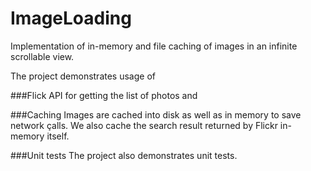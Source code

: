# ImageLoading
Implementation of in-memory and file caching of images in an infinite scrollable view.

The project demonstrates usage of

###Flick API
for getting the list of photos and 

###Caching 
Images are cached into disk as well as in memory to save network çalls.
We also cache the search result returned by Flickr in-memory itself.

###Unit tests
The project also demonstrates unit tests.
